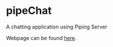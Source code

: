 # pipeChat
A chatting application using Piping Server

 Webpage can be found [here](https://pipechat.netlify.app).